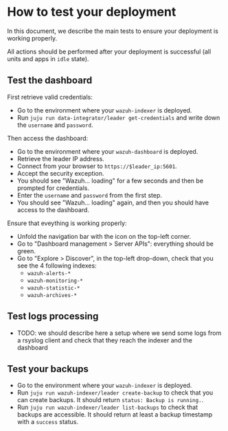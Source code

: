 # How to test your deployment

In this document, we describe the main tests to ensure your deployment is working properly.

All actions should be performed after your deployment is successful (all units and apps in `idle` state).

## Test the dashboard

First retrieve valid credentials:

- Go to the environment where your `wazuh-indexer` is deployed.
- Run `juju run data-integrator/leader get-credentials` and write down the `username` and `password`.

Then access the dashboard:

- Go to the environment where your `wazuh-dashboard` is deployed.
- Retrieve the leader IP address.
- Connect from your browser to `https://$leader_ip:5601`.
- Accept the security exception.
- You should see "Wazuh... loading" for a few seconds and then be prompted for credentials.
- Enter the `username` and `password` from the first step.
- You should see "Wazuh... loading" again, and then you should have access to the dashboard.

Ensure that eveything is working properly:

- Unfold the navigation bar with the icon on the top-left corner.
- Go to "Dashboard management > Server APIs": everything should be green.
- Go to "Explore > Discover", in the top-left drop-down, check that you see the 4 following indexes:
  - `wazuh-alerts-*`
  - `wazuh-monitoring-*`
  - `wazuh-statistic-*`
  - `wazuh-archives-*`

## Test logs processing

- TODO: we should describe here a setup where we send some logs from a rsyslog client and check that they reach the indexer and the dashboard

## Test your backups

- Go to the environment where your `wazuh-indexer` is deployed.
- Run `juju run wazuh-indexer/leader create-backup` to check that you can create backups. It should return `status: Backup is running.`.
- Run `juju run wazuh-indexer/leader list-backups` to check that backups are accessible. It should return at least a backup timestamp with a `success` status.
